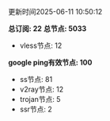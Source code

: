 更新时间2025-06-11 10:50:12

**总订阅: 22**
**总节点: 5033**
- vless节点: 12

**google ping有效节点: 100**
- ss节点: 81
- v2ray节点: 12
- trojan节点: 5
- ssr节点: 2
